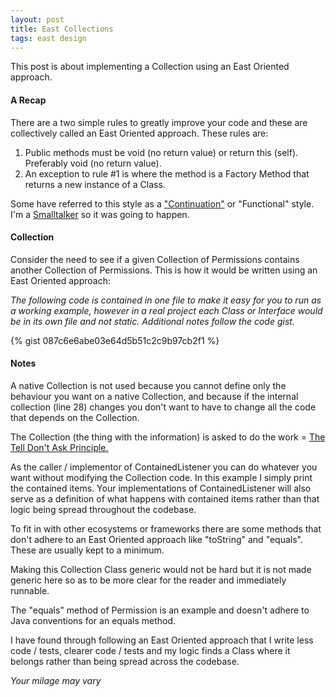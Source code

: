 ```yaml
---
layout: post
title: East Collections
tags: east design
---
```

This post is about implementing a Collection using an East Oriented approach.

#### A Recap
There are a two simple rules to greatly improve your code and these are collectively called an East Oriented approach.
These rules are:

1. Public methods must be void (no return value) or return this (self). Preferably void (no return value).
2. An exception to rule #1 is where the method is a Factory Method that returns a new instance of a Class.

Some have referred to this style as a ["Continuation"](https://en.wikipedia.org/wiki/Continuation-passing_style) or "Functional" style. I'm a [Smalltalker](http://redline.st) so it was going to happen.

#### Collection
Consider the need to see if a given Collection of Permissions contains another Collection of Permissions. This is how it would be written using an East Oriented approach:

_The following code is contained in one file to make it easy for you to run as a working example, however in a real project each Class or Interface would be in its
own file and not static. Additional notes follow the code gist._

{% gist 087c6e6abe03e64d5b51c2c9b97cb2f1 %}

#### Notes
A native Collection is not used because you cannot define only the behaviour you want on a native Collection, and because if the internal collection (line 28) changes you
don't want to have to change all the code that depends on the Collection.

The Collection (the thing with the information) is asked to do the work = [The Tell Don't Ask Principle.](https://martinfowler.com/bliki/TellDontAsk.html)

As the caller / implementor of ContainedListener you can do whatever you want without modifying the Collection code. In this example I simply print the contained items. Your implementations
of ContainedListener will also serve as a definition of what happens with contained items rather than that logic being spread throughout the codebase.

To fit in with other ecosystems or frameworks there are some methods that don't adhere to an East Oriented approach like "toString" and "equals". These are usually kept to a minimum.

Making this Collection Class generic would not be hard but it is not made generic here so as to be more clear for the reader and immediately runnable.

The "equals" method of Permission is an example and doesn't adhere to Java conventions for an equals method.

I have found through following an East Oriented approach that I write less code / tests, clearer code / tests and my logic finds a Class where it belongs rather than being spread across the codebase.

_Your milage may vary_

